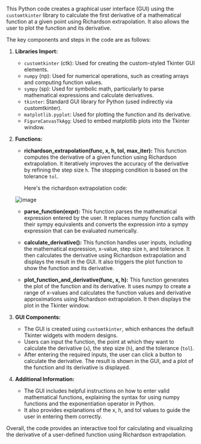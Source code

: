 
This Python code creates a graphical user interface (GUI) using the `customtkinter` library to calculate the first derivative of a mathematical function 
at a given point using Richardson extrapolation. It also allows the user to plot the function and its derivative.

The key components and steps in the code are as follows:

1. **Libraries Import:**
   - `customtkinter` (ctk): Used for creating the custom-styled Tkinter GUI elements.
   - `numpy` (np): Used for numerical operations, such as creating arrays and computing function values.
   - `sympy` (sp): Used for symbolic math, particularly to parse mathematical expressions and calculate derivatives.
   - `tkinter`: Standard GUI library for Python (used indirectly via customtkinter).
   - `matplotlib.pyplot`: Used for plotting the function and its derivative.
   - `FigureCanvasTkAgg`: Used to embed matplotlib plots into the Tkinter window.

2. **Functions:**
   - **richardson_extrapolation(func, x, h, tol, max_iter):**
     This function computes the derivative of a given function using Richardson extrapolation. It iteratively improves the accuracy of the derivative by refining the step size `h`. The stopping condition is based on the tolerance `tol`.

     Here's the richardson extrapolation code:

    ![image](https://github.com/user-attachments/assets/9ee557f3-ca41-41af-9cb6-0a04d362aebb)

   
   - **parse_function(expr):**
     This function parses the mathematical expression entered by the user. It replaces numpy function calls with their sympy equivalents and converts the expression into a sympy expression that can be evaluated numerically.
   
   - **calculate_derivative():**
     This function handles user inputs, including the mathematical expression, x-value, step size `h`, and tolerance. It then calculates the derivative using Richardson extrapolation and displays the result in the GUI. It also triggers the plot function to show the function and its derivative.

   - **plot_function_and_derivative(func, x, h):**
     This function generates the plot of the function and its derivative. It uses numpy to create a range of x-values and calculates the function values and derivative approximations using Richardson extrapolation. It then displays the plot in the Tkinter window.

3. **GUI Components:**
   - The GUI is created using `customtkinter`, which enhances the default Tkinter widgets with modern designs.
   - Users can input the function, the point at which they want to calculate the derivative (`x`), the step size (`h`), and the tolerance (`tol`).
   - After entering the required inputs, the user can click a button to calculate the derivative. The result is shown in the GUI, and a plot of the function and its derivative is displayed.

4. **Additional Information:**
   - The GUI includes helpful instructions on how to enter valid mathematical functions, explaining the syntax for using numpy functions and the exponentiation operator in Python.
   - It also provides explanations of the x, h, and tol values to guide the user in entering them correctly.

Overall, the code provides an interactive tool for calculating and visualizing the derivative of a user-defined function using Richardson extrapolation.

